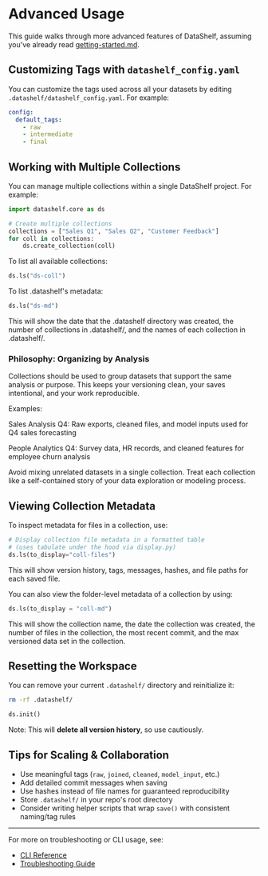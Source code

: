 # Advanced Usage

This guide walks through more advanced features of DataShelf, assuming you've already read [getting-started.md](./getting-started.md).

## Customizing Tags with `datashelf_config.yaml`

You can customize the tags used across all your datasets by editing `.datashelf/datashelf_config.yaml`. For example:

```yaml
config:
  default_tags:
    - raw
    - intermediate
    - final
```

## Working with Multiple Collections

You can manage multiple collections within a single DataShelf project. For example:

```python
import datashelf.core as ds

# Create multiple collections
collections = ["Sales Q1", "Sales Q2", "Customer Feedback"]
for coll in collections:
    ds.create_collection(coll)
```

To list all available collections:

```python
ds.ls("ds-coll")
```

To list .datashelf's metadata:

```python
ds.ls("ds-md")
```

This will show the date that the .datashelf directory was created, the number of collections in .datashelf/, and the names of each collection in .datashelf/.

### Philosophy: Organizing by Analysis

Collections should be used to group datasets that support the same analysis or purpose. This keeps your versioning clean, your saves intentional, and your work reproducible.

Examples:

Sales Analysis Q4: Raw exports, cleaned files, and model inputs used for Q4 sales forecasting

People Analytics Q4: Survey data, HR records, and cleaned features for employee churn analysis

Avoid mixing unrelated datasets in a single collection. Treat each collection like a self-contained story of your data exploration or modeling process.

## Viewing Collection Metadata

To inspect metadata for files in a collection, use:

```python
# Display collection file metadata in a formatted table
# (uses tabulate under the hood via display.py)
ds.ls(to_display="coll-files")
```

This will show version history, tags, messages, hashes, and file paths for each saved file.

You can also view the folder-level metadata of a collection by using:

```python
ds.ls(to_display = "coll-md")
```

This will show the collection name, the date the collection was created, the number of files in the collection, the most recent commit, and the max versioned data set in the collection.

## Resetting the Workspace

You can remove your current `.datashelf/` directory and reinitialize it:

```bash
rm -rf .datashelf/
```

```python
ds.init()
```

Note: This will **delete all version history**, so use cautiously.

## Tips for Scaling & Collaboration

* Use meaningful tags (`raw`, `joined`, `cleaned`, `model_input`, etc.)
* Add detailed commit messages when saving
* Use hashes instead of file names for guaranteed reproducibility
* Store `.datashelf/` in your repo's root directory
* Consider writing helper scripts that wrap `save()` with consistent naming/tag rules

---

For more on troubleshooting or CLI usage, see:

* [CLI Reference](./cli-reference.md)
* [Troubleshooting Guide](./troubleshooting.md)